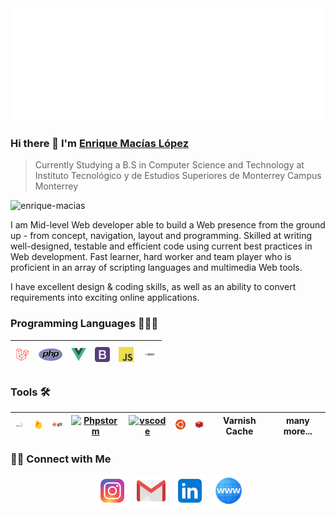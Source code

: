 <img src="https://github.com/Enrique-Macias/Enrique-Macias/blob/main/header.svg"/>


### Hi there 👋 I'm [Enrique Macías López](https://instagram.com/enriquemaciasl_/)
> Currently Studying a B.S in Computer Science and Technology at <br>Instituto Tecnológico y de Estudios Superiores de Monterrey Campus Monterrey


<img src="https://komarev.com/ghpvc/?username=enrique-macias" alt="enrique-macias" />

<div>
 <p>
I am Mid-level Web developer able to build a Web presence from the ground up - from concept, navigation, layout and programming. Skilled at writing well-designed, testable and efficient code using current best practices in Web development. Fast learner, hard worker and team player who is proficient in an array of scripting languages and multimedia Web tools.

I have excellent design & coding skills, as well as an ability to convert requirements into exciting online applications.
</p>
</div>

### Programming Languages 👨🏽‍💻

| [<img src="https://raw.githubusercontent.com/github/explore/80688e429a7d4ef2fca1e82350fe8e3517d3494d/topics/laravel/laravel.png" alt="Laravel" width="24">](https://laravel.com/) | [<img src="https://raw.githubusercontent.com/github/explore/80688e429a7d4ef2fca1e82350fe8e3517d3494d/topics/php/php.png" alt="php" width="38">](https://php.net/)  | [<img src="https://raw.githubusercontent.com/github/explore/80688e429a7d4ef2fca1e82350fe8e3517d3494d/topics/vue/vue.png" alt="Vue" width="24">](https://vuejs.org/)  |  [<img src="https://raw.githubusercontent.com/github/explore/80688e429a7d4ef2fca1e82350fe8e3517d3494d/topics/bootstrap/bootstrap.png" alt="Bootstrap" width="24">](https://getbootstrap.com/) |  [<img src="https://raw.githubusercontent.com/github/explore/80688e429a7d4ef2fca1e82350fe8e3517d3494d/topics/javascript/javascript.png" alt="jQuery" width="24">](https://jquery.com/) | [<img src="https://raw.githubusercontent.com/github/explore/80688e429a7d4ef2fca1e82350fe8e3517d3494d/topics/jquery/jquery.png" alt="jQuery" width="24">](https://jquery.com/)
|---|---|---|---|---|---|
 
### Tools 🛠️

| [<img src="https://raw.githubusercontent.com/github/explore/80688e429a7d4ef2fca1e82350fe8e3517d3494d/topics/mysql/mysql.png" alt="mysql" width="24">](https://www.mysql.com/) |  [<img src="https://raw.githubusercontent.com/github/explore/80688e429a7d4ef2fca1e82350fe8e3517d3494d/topics/firebase/firebase.png" alt="firebase" width="24">](https://firebase.google.com/) | [<img src="https://raw.githubusercontent.com/github/explore/80688e429a7d4ef2fca1e82350fe8e3517d3494d/topics/git/git.png" alt="Git" width="24">](https://git-scm.com/) |  [<img src="https://logonoid.com/images/phpstorm-logo.png" alt="Phpstorm" width="24">](https://www.jetbrains.com/phpstorm/) | [<img src="https://upload.wikimedia.org/wikipedia/commons/thumb/2/2d/Visual_Studio_Code_1.18_icon.svg/1200px-Visual_Studio_Code_1.18_icon.svg.png" alt="vscode" width="24">](https://code.visualstudio.com/) | [<img src="https://raw.githubusercontent.com/github/explore/80688e429a7d4ef2fca1e82350fe8e3517d3494d/topics/ubuntu/ubuntu.png" alt="Ubuntu" width="24">](https://ubuntu.com/)  |  [<img src="https://raw.githubusercontent.com/github/explore/80688e429a7d4ef2fca1e82350fe8e3517d3494d/topics/redis/redis.png" alt="Redis" width="24">](https://redis.io/) | Varnish Cache | many more...
|---|---|---|---|---|---|---|---|---|


<h3> 🤝🏻 Connect with Me </h3>

<p align="center">
&nbsp; <a href="https://www.instagram.com/enriquemaciasl_/" target="_blank" rel="noopener noreferrer"><img src="https://github.com/Enrique-Macias/Enrique-Macias/blob/main/icons8-instagram.svg" width="50" /></a>  
&nbsp; <a href="mailto:kiki.macias1@gmail.com" target="_blank" rel="noopener noreferrer"><img src="https://github.com/Enrique-Macias/Enrique-Macias/blob/main/icons8-gmail.svg"  width="50" /></a>
&nbsp; <a href="https://www.linkedin.com/in/souvik-guria-/" target="_blank" rel="noopener noreferrer"><img src="https://github.com/Enrique-Macias/Enrique-Macias/blob/main/icons8-linkedin.svg" width="50" /></a>
 &nbsp; <a href="#" target="_blank" rel="noopener noreferrer"><img src="https://github.com/Enrique-Macias/Enrique-Macias/blob/main/icons8-dominio-48.png" width="50" /></a>
</p>
